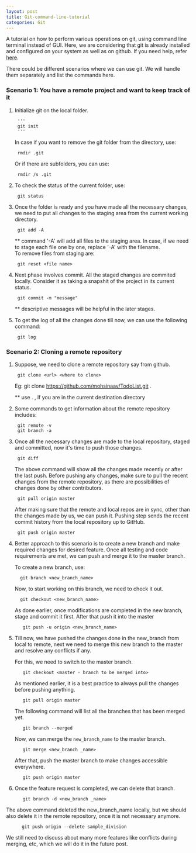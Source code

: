 ```yaml
---
layout: post
title: Git-command-line-tutorial
categories: Git
---
```


A tutorial on how to perform various operations on git, using command line terminal instead of GUI. Here, we are considering that git is already installed and configured on your system as well as on github. If you need help, refer [here](https://docs.gitlab.com/ee/gitlab-basics/start-using-git.html).

There could be different scenarios where we can use git. We will handle them separately and list the commands here. 

### Scenario 1: You have a remote project and want to keep track of it

1. Initialize git on the local folder. 
        
        '''
        git init
        '''
    
    In case if you want to remove the git folder from the directory, use:
        
        rmdir .git
     
    Or if there are subfolders, you can use:
      
        rmdir /s .git
      
2. To check the status of the current folder, use:
        
        git status

3. Once the folder is ready and you have made all the necessary changes, we need to put all changes to the staging area from the current working directory. 
    
        git add -A
        
    ** command '-A' will add all files to the staging area. In case, if we need to stage each file
    one by one, replace '-A' with the filename.     
    To remove files from staging are:
    
        git reset <file name>

4. Next phase involves commit. All the staged changes are commited locally. Consider it as taking a snapshit of the project in its current status. 
      
        git commit -m "message"
      
     ** descriptive messages will be helpful in the later stages.

5. To get the log of all the changes done till now, we can use the following command: 
      
        git log

  
### Scenario 2: Cloning a remote repository

1. Suppose, we need to clone a remote repository say from github.

        git clone <url> <where to clone>
        
    Eg: git clone https://github.com/mohsinaav/TodoList.git .

    ** use . , if you are in the current destination directory
    
2. Some commands to get information about the remote repository includes:
    
        git remote -v    
        git branch -a
        
3. Once all the necessary changes are made to the local repository, staged and committed, now it's time to push those changes. 
        
        git diff
        
    The above command will show all the changes made recently or after the last push. Before pushing any changes, make sure to pull the recent changes from the remote repository, as there are possibilities of changes done by other contributors. 
  
        git pull origin master
        
    After making sure that the remote and local repos are in sync, other than the changes made by us, we can push it. Pushing step sends the recent commit history from the local repository up to GitHub.
        
        git push origin master
        
4. Better approach to this scenario is to create a new branch and make required changes for desired feature. Once all testing and code requirements are met, we can push and merge it to the master branch.

    To create a new branch, use:
    
         git branch <new_branch_name>
      
    Now, to start working on this branch, we need to check it out.
  
         git checkout <new_branch_name>
  
    As done earlier, once modifications are completed in the new branch, stage and commit it first. After that push it into the master
        
          git push -u origin <new_branch_name>
          
5. Till now, we have pushed the changes done in the new_branch from local to remote, next we need to merge this new branch to the master and resolve any conflicts if any.

    For this, we need to switch to the master branch.
          
          git checkout <master - branch to be merged into>
          
     As mentioned earlier, it is a best practice to always pull the changes before pushing anything.
          
          git pull origin master
  
     The following command will list all the branches that has been merged yet.
          
          git branch --merged

     Now, we can merge the `new_branch_name` to the master branch.
     
          git merge <new_branch _name>
          
     After that, push the master branch to make changes accessible everywhere.
            
          git push origin master
          
      
6. Once the feature request is completed, we can delete that branch.

          git branch -d <new_branch _name>
          
  The above command deleted the new_branch_name locally, but we should also delete it in the remote repository, once it is not necessary anymore.
          
          git push origin --delete sample_division
          
We still need to discuss about many more features like conflicts during merging, etc, which we will do it in the future post.
